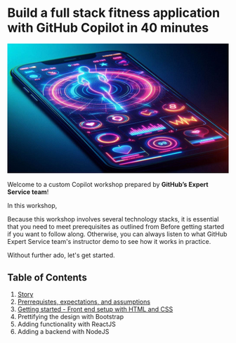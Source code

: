 # Build a full stack fitness application with GitHub Copilot in 40 minutes

![Story of Fitness application](images/cover.jpg)

Welcome to a custom Copilot workshop prepared by **GitHub’s Expert Service team**!

In this workshop,

Because this workshop involves several technology stacks, it is essential that you need to meet prerequisites as outlined from Before getting started if you want to follow along. Otherwise, you can always listen to what GitHub Expert Service team's instructor demo to see how it works in practice.

Without further ado, let's get started.

## Table of Contents

1. [Story](contents/1_Story)
2. [Prerrequistes, expectations, and assumptions](contents/2_Prerequisites)
3. [Getting started - Front end setup with HTML and CSS](contents/3_GettingStarted)
4. Prettifying the design with Bootstrap
5. Adding functionality with ReactJS
6. Adding a backend with NodeJS
